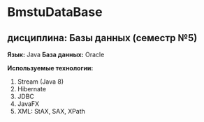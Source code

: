 # BmstuDataBase

## дисциплина: Базы данных (семестр №5)

**Язык:** Java
**База данных:** Oracle

**Используемые технологии:**  
1. Stream (Java 8)   
2. Hibernate  
3. JDBC  
4. JavaFX  
5. XML: StAX, SAX, XPath  
